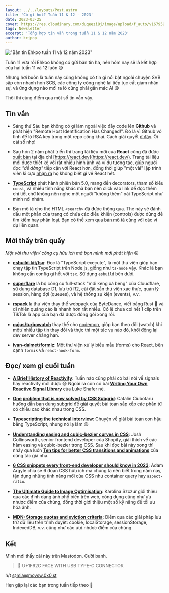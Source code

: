 ```yaml
---
layout: ../../layouts/Post.astro
title: 'Có gì hot? Tuần 11 & 12 - 2023'
date: 2023-03-25
cover: https://res.cloudinary.com/duqeezi8j/image/upload/f_auto/v1679593392/ehkoo/newsletters/w11-12-2023.png
tags: Newsletter
excerpt: 'Tổng hợp tin vắn trong tuần 11 & 12 năm 2023'
author: kcjpop
---
```


!["Bản tin Ehkoo tuần 11 và 12 năm 2023"](https://res.cloudinary.com/duqeezi8j/image/upload/f_auto/v1679593392/ehkoo/newsletters/w11-12-2023.png)

Tuần 11 vừa rồi Ehkoo không có gửi bản tin ha, nên hôm nay sẽ là kết hợp của hai tuần 11 và 12 luôn 😅

Nhưng hơi buồn là tuần này cũng không có tin gì nổi bật ngoài chuyện SVB sập còn nhanh hơn SCB, các công ty công nghệ lại tiếp tục cắt giảm nhân sự, và ứng dụng nào mới ra lò cũng phải gắn mác AI 😩

Thôi thì cùng điểm qua một số tin vắn vậy.

## Tin vắn

- Sáng thứ Sáu bạn không có gì làm ngoài việc đẩy code lên **Github** và phát hiện "Remote Host Identification Has Changed!". Đó là vì Github vô tình để lộ RSA key trong một repo công khai. Cách giải quyết [ở đây](https://github.blog/2023-03-23-we-updated-our-rsa-ssh-host-key/). Ôi cái số nhọ!

- Sau hơn 2 năm phát triển thì trang tài liệu mới của **React** cũng đã được [xuất bản](https://react.dev/blog/2023/03/16/introducing-react-dev) tại địa chỉ [https://react.dev](https://react.dev/). Trang tài liệu mới được thiết kế với rất nhiều hình ảnh và ví dụ tương tác, giúp người đọc _"dễ dàng"_ tiếp cận với React hơn, đồng thời giúp "một vài" lập trình viên kì cựu [nhận ra](https://react.dev/learn/you-might-not-need-an-effect) họ không biết gì về React hết.

- [**TypeScript**](https://devblogs.microsoft.com/typescript/announcing-typescript-5-0) phát hành phiên bản 5.0, mang đến decorators, tham số kiểu `const`, và nhiều tính năng khác mà bạn nên click vào link để đọc thêm chi tiết chứ không nên nghe một người "không thèm" xài TypeScript như mình nói nhảm.

- Bản mô tả cho thẻ HTML `<search>` đã được thông qua. Thẻ này sẽ đánh dấu một phần của trang có chứa các điều khiển (controls) được dùng để tìm kiếm hay phân loại. Bạn có thể xem qua [bản mô tả](https://html.spec.whatwg.org/multipage/grouping-content.html#the-search-element) cùng với các ví dụ liên quan.

## Mới thấy trên quầy

_Một vài thư viện/ công cụ hữu ích mà bọn mình mới phát hiện_ 😛

- [**esbuild-kit/tsx**](https://github.com/esbuild-kit/tsx): Đọc là "TypeScript execute", là một thư viện giúp bạn chạy tập tin TypeScript trên Node.js, giống như `ts-node` vậy. Khác là bạn không cần config gì hết với `tsx`. Sử dụng `esbuild` bên dưới.

- [**superflare**](https://superflare.dev/) là bộ công cụ full-stack "mới keng xà beng" của Cloudflare, sử dụng database D1, lưu trữ R2, cài đặt sẵn thư viện xác thực, quản lý session, hàng đợi (queues), và hệ thống sự kiện (events), v.v.

- [**rspack**](https://www.rspack.dev/) là thư viện thay thế webpack của ByteDance, viết bằng Rust 🦀 và dĩ nhiên quảng cáo là nhanh hơn rất nhiều. Có lẽ chưa coi hết 1 clip trên TikTok là app của bạn đã được đóng gói xong rồi.

- [**gajus/turbowatch**](https://github.com/gajus/turbowatch) thay thế cho [nodemon](https://nodemon.io/), giúp bạn theo dõi (watch) khi một/ nhiều tập tin thay đổi và thực thi một tác vụ nào đó, khởi động lại dev server chẳng hạn.

- [**ivan-dalmet/formiz**](https://github.com/ivan-dalmet/formiz): Một thư viện xử lý biểu mẫu (forms) cho React, bên cạnh `formik` và `react-hook-form`.

## Đọc/ xem gì cuối tuần

- [**A Brief History of Reactivity**](https://www.builder.io/blog/history-of-reactivity): Tuần nào cũng phải có bài nói về signals hay reactivity mới được 😅 Ngoài ra còn có bài [**Writing Your Own Reactive Signal Library**](https://www.lksh.dev/blog/writing-your-own-reactive-signal-library) của Luke Shafer nè.

- [**One problem that is now solved by CSS Subgrid**](https://catalincodes.com/posts/one-problem-solved-with-css-subgrid): Catalin Ciubotaru hướng dẫn bạn dùng subgrid để giải quyết bài toán sắp xếp các phần tử có chiều cao khác nhau trong CSS.

- [**Typescripting the technical interview**](https://www.richard-towers.com/2023/03/11/typescripting-the-technical-interview.html): Chuyện về giải bài toán con hậu bằng TypeScript, nhưng nó lạ lắm 😝

- [**Understanding easing and cubic-bezier curves in CSS**](https://joshcollinsworth.com/blog/easing-curves): Josh Collinsworth, senior frontend developer của Shopify, giải thích về các hàm easing và cubic-bezier trong CSS. Sau khi đọc bài này xong thì nhảy qua luôn [**Ten tips for better CSS transitions and animations**](https://joshcollinsworth.com/blog/great-transitions) của cùng tác giả nha.

- [**6 CSS snippets every front-end developer should know in 2023**](https://web.dev/6-css-snippets-every-front-end-developer-should-know-in-2023/): Adam Argyle chia sẻ 6 đoạn CSS hữu ích mà chúng ta nên biết trong năm nay, tận dụng những tính năng mới của CSS như container query hay `aspect-ratio`.

- [**The Ultimate Guide to Image Optimisation**](https://calibreapp.com/blog/image-optimisation-guide): Karolina Szczur giới thiệu qua các định dạng ảnh phổ biến trên web, công dụng cũng như ưu nhược điểm của chúng, đồng thời giới thiệu một số kỹ năng để tối ưu hóa ảnh.

- [**MDN: Storage quotas and eviction criteria**](https://developer.mozilla.org/en-US/docs/Web/API/Storage_API/Storage_quotas_and_eviction_criteria): Điểm qua các giải pháp lưu trữ dữ liệu trên trình duyệt: cookie, localStorage, sessionStorage, IndexedDB, v.v. cũng như các ưu/ nhược điểm của chúng.

## Kết

Mình mới thấy cái này trên Mastodon. Cười banh.

> 😬 U+1F62C FACE WITH USB TYPE-C CONNECTOR

h/t [@mia@movsw.0x0.st](https://movsw.0x0.st/notes/91kngu673l)

Hẹn gặp lại các bạn trong tuần tiếp theo 👋

